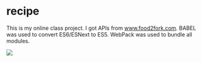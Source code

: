 # recipe


This is my online class project. I got APIs from www.food2fork.com.  BABEL was used to convert ES6/ESNext to ES5. WebPack was used to bundle all modules.

![](img/recipe.png)
